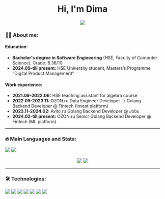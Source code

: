 <div id="header" align="center">
  <h1>
    <b>Hi, I'm Dima</b>
  </h1>
  <div id="badges" >
    <a href="https://t.me/DmitriyShagarov">
      <img src="https://img.shields.io/badge/Telegram-2CA5E0?style=for-the-badge&logo=telegram&logoColor=white"/>
    </a>
  </div>
</div>

### 👨‍💻 About me:
#### Education:
* **Bachelor's degree in Software Engineering** (HSE, Faculty of Computer Science). Grade: 8.36/10
* **2024.09-till present:** HSE University student, Masters’s Programme "Digital Product Management"
#### Work experience:
* **2021.09-2022.06:** HSE teaching assistant for algebra course
* **2022.05-2023.11:** OZON.ru Data Engineer Developer -> Golang Backend Developer @ Fintech (Invest platform)
* **2023.11-2024.02:** Avito.ru Golang Backend Developer @ Jobs
* **2024.02-till present:** OZON.ru Senior Golang Backend Developer @ Fintech (ML platform)
---
### 🔥 Main Languages and Stats:
<div>
  <img src="https://img.shields.io/badge/go-%2300ADD8.svg?style=for-the-badge&logo=go&logoColor=white"/>
  <img src="https://img.shields.io/badge/python-3670A0?style=for-the-badge&logo=python&logoColor=ffdd54"/>
</div>

<div align="center">
  <br>
    <img src="https://github-readme-stats-git-masterrstaa-rickstaa.vercel.app/api/top-langs/?username=DmitySH&langs_count=4&hide=jupyter%20notebook,javascript,html&exclude_repo=team-up,java-jigsaw-hw5,AaDS-contests,java-mapper-hw4,java-cardsharps-hw3,java-DAG-hw2"/>
    <img src="https://github-readme-stats.vercel.app/api?username=DmitySH&show_icons=true&count_private=true&include_all_commits=true&line_height=33"/>
    </br>
</div>

---
### 🛠 Technologies:
<div>
  <img src="https://img.shields.io/badge/git-%23F05033.svg?style=for-the-badge&logo=git&logoColor=white"/>
  <img src="https://img.shields.io/badge/docker-%230db7ed.svg?style=for-the-badge&logo=docker&logoColor=white"/>
  <img src="https://img.shields.io/badge/Apache%20Kafka-000?style=for-the-badge&logo=apachekafka"/>
  <img src="https://img.shields.io/badge/postgres-%23316192.svg?style=for-the-badge&logo=postgresql&logoColor=white"/>
  <img src="https://img.shields.io/badge/gRPC-ff1709?style=for-the-badge&logoColor=white&color=blue&labelColor=gray"/>
  <img src="https://img.shields.io/badge/REST&nbsp;API-ff1709?style=for-the-badge&logoColor=white&color=darkgreen&labelColor=gray"/>
  <img src="https://img.shields.io/badge/jupyter-%239A1F00.svg?style=for-the-badge&logo=jupyter&logoColor=white"/>
</div>

